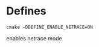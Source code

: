 # Defines

`cmake -DDEFINE_ENABLE_NETRACE=ON` 

enables netrace mode

<!-- `cmake -DDEFINE_ENABLE_GUI=ON`

enables GUI mode -->
